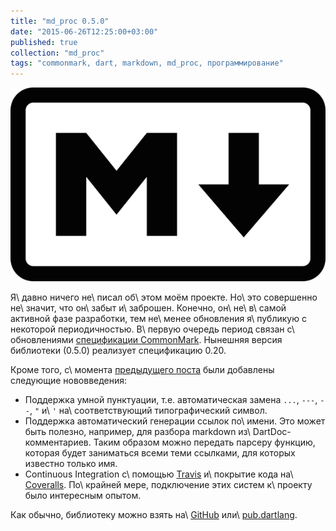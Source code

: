 ```yaml
---
title: "md_proc 0.5.0"
date: "2015-06-26T12:25:00+03:00"
published: true
collection: "md_proc"
tags: "commonmark, dart, markdown, md_proc, программирование"
---
```


![](/images/3rd-party/markdown-logo.png "Markdown logo")

Я\ давно ничего не\ писал об\ этом моём проекте. Но\ это совершенно не\ значит, что он\ забыт и\ заброшен. Конечно, 
он\ не\ в\ самой активной фазе разработки, тем не\ менее обновления я\ публикую с некоторой периодичностью. 
В\ первую очередь период связан с\ обновлениями [спецификации CommonMark][spec]. Нынешняя версия библиотеки (0.5.0) 
реализует спецификацию 0.20.

Кроме того, с\ момента [предыдущего поста][0.2.3] были добавлены следующие нововведения:

* Поддержка умной пунктуации, т.е. автоматическая замена `...`, `---`, `--`, `"` и\ `'` на\ соответствующий 
  типографический символ. 
* Поддержка автоматический генерации ссылок по\ имени. Это может быть полезно, например, для разбора markdown 
  из\ DartDoc-комментариев. Таким образом можно передать парсеру функцию, которая будет заниматься всеми теми ссылками, 
  для которых известно только имя.
* Continuous Integration с\ помощью [Travis] и\ покрытие кода на\ [Coveralls]. По\ крайней мере, подключение этих систем 
  к\ проекту было интересным опытом.

Как обычно, библиотеку можно взять на\ [GitHub] или\ [pub.dartlang][pub].

[0.2.3]: /post/md_proc-0.2.3/
[GitHub]: https://github.com/dikmax/md_proc
[pub]: https://pub.dartlang.org/packages/md_proc
[spec]: http://spec.commonmark.org/0.20/
[Travis]: https://travis-ci.org/dikmax/md_proc
[Coveralls]: https://coveralls.io/r/dikmax/md_proc?branch=master

